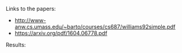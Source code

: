 Links to the papers:
* http://www-anw.cs.umass.edu/~barto/courses/cs687/williams92simple.pdf
* https://arxiv.org/pdf/1604.06778.pdf

Results:
